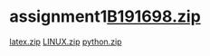 # assignment1[B191698.zip](https://github.com/JATOTHUVEERANNA/assignment1/files/9715451/B191698.zip)
[latex.zip](https://github.com/JATOTHUVEERANNA/assignment1/files/9715454/latex.zip)
[LINUX.zip](https://github.com/JATOTHUVEERANNA/assignment1/files/9715456/LINUX.zip)
[python.zip](https://github.com/JATOTHUVEERANNA/assignment1/files/9715459/python.zip)
